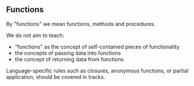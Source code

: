 ## Functions

By "functions" we mean functions, methods and procedures.

We do not aim to teach:

- "functions" as the concept of self-contained pieces of functionality
- the concepts of passing data into functions
- the concept of returning data from functions

Language-specific rules such as closures, anonymous functions, or partial application, should be covered in tracks.
